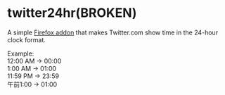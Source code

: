 # twitter24hr(BROKEN)
A simple [Firefox addon](https://addons.mozilla.org/en-US/firefox/addon/twitter-24-hour-clock/) that makes Twitter.com show time in the 24-hour clock format.

Example:<br/>
12:00 AM -> 00:00<br/>
1:00 AM -> 01:00<br/>
11:59 PM -> 23:59<br/>
午前1:00 -> 01:00<br/>
